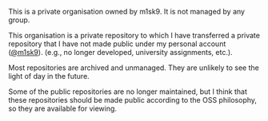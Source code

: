 This is a private organisation owned by m1sk9. It is not managed by any group. 

This organisation is a private repository to which I have transferred a private repository that I have not made public under my personal account ([@m1sk9](https://github.com/m1sk9)). (e.g., no longer developed, university assignments, etc.).

Most repositories are archived and unmanaged. They are unlikely to see the light of day in the future.

Some of the public repositories are no longer maintained, but I think that these repositories should be made public according to the OSS philosophy, so they are available for viewing.
